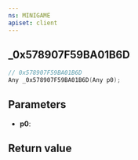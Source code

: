 ```yaml
---
ns: MINIGAME
apiset: client
---
```

## _0x578907F59BA01B6D

```c
// 0x578907F59BA01B6D
Any _0x578907F59BA01B6D(Any p0);
```


## Parameters
* **p0**:

## Return value

